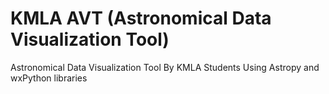 # KMLA AVT (Astronomical Data Visualization Tool)
Astronomical Data Visualization Tool By KMLA Students
Using Astropy and wxPython libraries
